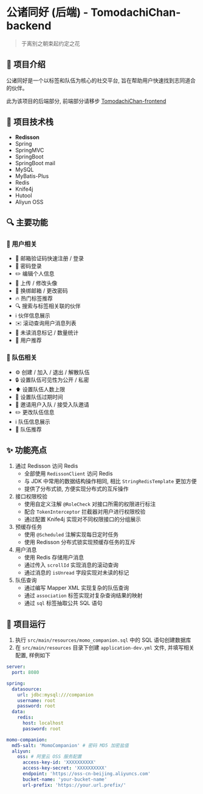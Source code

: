 # 公诸同好 (后端) - TomodachiChan-backend

> 于离别之朝束起约定之花

## 📝 项目介绍

公诸同好是一个以标签和队伍为核心的社交平台, 旨在帮助用户快速找到志同道合的伙伴。

此为该项目的后端部分, 前端部分请移步 [TomodachiChan-frontend](https://github.com/CIA0CIAO/TomodachiChan-frontend)

## 🔧 项目技术栈

- **Redisson**
- Spring
- SpringMVC
- SpringBoot
- SpringBoot mail
- MySQL
- MyBatis-Plus
- Redis
- Knife4j
- Hutool
- Aliyun OSS

## 🔍 主要功能

### 👤 用户相关

- 📱  邮箱验证码快速注册 / 登录
- 🔑 密码登录
- ✏️ 编辑个人信息
- 📸 上传 / 修改头像
- 🔗 换绑邮箱 / 更改密码
- 🔥 热门标签推荐
- 🔍 搜索与标签相关联的伙伴
- ℹ️ 伙伴信息展示
- ✉️ 滚动查询用户消息列表
- 🔴 未读消息标记 / 数量统计
- 🎁 用户推荐

### 👥 队伍相关

- ⚙️ 创建 / 加入 / 退出 / 解散队伍
- 🔒 设置队伍可见性为公开 / 私密
- ⬆️ 设置队伍人数上限
- 📆 设置队伍过期时间
- 🎫 邀请用户入队 / 接受入队邀请
- ✏️ 更改队伍信息
- ℹ️ 队伍信息展示
- 🎁 队伍推荐

## ✨ 功能亮点

1. 通过 Redisson 访问 Redis
    - 全部使用 `RedissonClient` 访问 Redis
    - 与 JDK 中常用的数据结构操作相同, 相比 `StringRedisTemplate` 更加方便
    - 提供了分布式锁, 方便实现分布式的互斥操作
2. 接口权限校验
    - 使用自定义注解 `@RoleCheck` 对接口所需的权限进行标注
    - 配合 `TokenInterceptor` 拦截器对用户进行权限校验
    - 通过配置 Knife4j 实现对不同权限接口的分组展示
3. 预缓存任务
    - 使用 `@Scheduled` 注解实现每日定时任务
    - 使用 Redisson 分布式锁实现预缓存任务的互斥
4. 用户消息
    - 使用 Redis 存储用户消息
    - 通过传入 `scrollId` 实现消息的滚动查询
    - 通过消息的 `isUnread` 字段实现对未读的标记
5. 队伍查询
    - 通过编写 Mapper XML 实现复杂的队伍查询
    - 通过 `association` 标签实现对复杂查询结果的映射
    - 通过 `sql` 标签抽取公共 SQL 语句

## 🚀 项目运行

1. 执行 `src/main/resources/momo_companion.sql` 中的 SQL 语句创建数据库
2. 在 `src/main/resources` 目录下创建 `application-dev.yml` 文件, 并填写相关配置, 样例如下

```yml
server:
  port: 8080

spring:
  datasource:
    url: jdbc:mysql:///companion
    username: root
    password: root
  data:
    redis:
      host: localhost
      password: root

momo-companion:
  md5-salt: 'MomoCompanion' # 密码 MD5 加密盐值
  aliyun:
    oss: # 阿里云 OSS 服务配置
      access-key-id: 'XXXXXXXXXX'
      access-key-secret: 'XXXXXXXXXX'
      endpoint: 'https://oss-cn-beijing.aliyuncs.com'
      bucket-name: 'your-bucket-name'
      url-prefix: 'https://your.url.prefix/'
```
